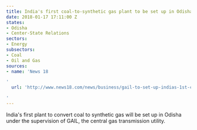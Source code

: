 ```yaml
---
title: India's first coal-to-synthetic gas plant to be set up in Odisha
date: 2018-01-17 17:11:00 Z
states:
- Odisha
- Center-State Relations
sectors:
- Energy
subsectors:
- Coal
- Oil and Gas
sources:
- name: 'News 18

'
  url: 'http://www.news18.com/news/business/gail-to-set-up-indias-1st-coal-to-gas-conversion-plant-in-odisha-1629517.html

'
---
```


India's first plant to convert coal to synthetic gas will be set up in Odisha under the supervision of GAIL, the central gas transmission utility. 
